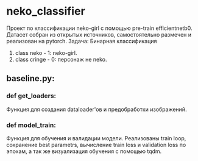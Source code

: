 # neko_classifier

Проект по классификации neko-girl с помощью pre-train efficientnetb0. Датасет собран из открытых источников, самостоятельно размечен и реализован на pytorch.
Задача: Бинарная классификация
  1. class neko - 1: neko-girl.
  2. class cringe - 0: персонаж не neko.

## baseline.py:
### def get_loaders: 
  Функция для создания dataloader'ов и предобработки изображений.
### def model_train:
  Функция для обучения и валидации модели. Реализованы train loop, сохранение best parametrs, вычисление train loss и validation loss по эпохам, а так же визуализация обучения с помощью tqdm.
  


